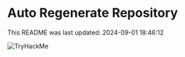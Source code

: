 # Auto Regenerate Repository

This README was last updated: 2024-09-01 18:46:12

 ![TryHackMe](https://tryhackme.com/badge/533634)